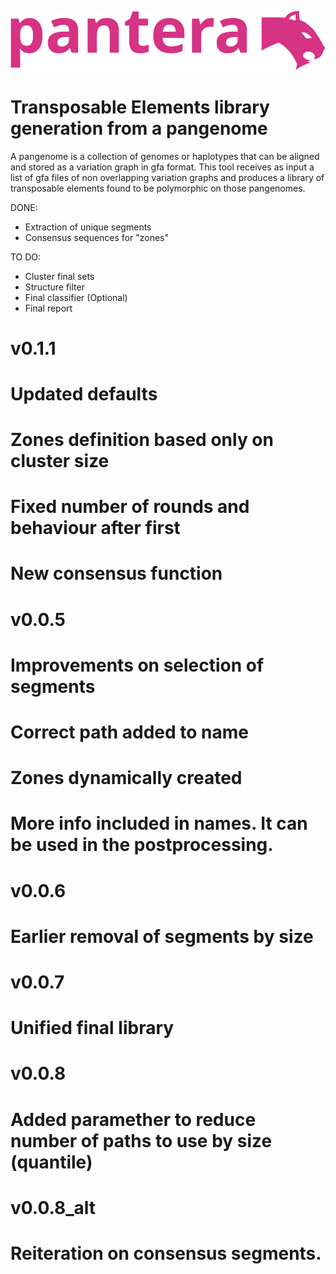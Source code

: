 ![pantera](images/pantera.svg?raw=true "pantera")
# Transposable Elements library generation from a pangenome

A pangenome is a collection of genomes or haplotypes that can be aligned and stored as a variation graph in gfa format. 
This tool receives as input a list of gfa files of non overlapping variation graphs and produces a library of transposable elements found to be polymorphic on those pangenomes.

DONE:
- Extraction of unique segments
- Consensus sequences for "zones"

TO DO:
- Cluster final sets
- Structure filter
- Final classifier (Optional)
- Final report

# v0.1.1
# Updated defaults
# Zones definition based only on cluster size
# Fixed number of rounds and behaviour after first
# New consensus function



# v0.0.5 
# Improvements on selection of segments
# Correct path added to name
# Zones dynamically created
# More info included in names. It can be used in the postprocessing.

# v0.0.6
# Earlier removal of segments by size

# v0.0.7
# Unified final library

# v0.0.8
# Added paramether to reduce number of paths to use by size (quantile)

# v0.0.8_alt
# Reiteration on consensus segments.

